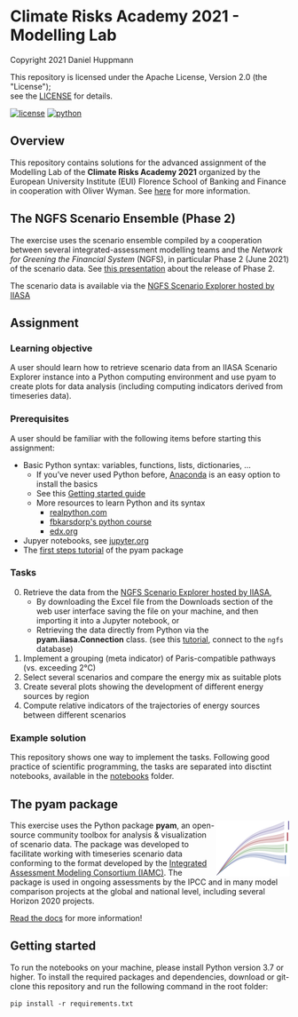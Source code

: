 # Climate Risks Academy 2021 - Modelling Lab

Copyright 2021 Daniel Huppmann

This repository is licensed under the Apache License, Version 2.0 (the "License");  
see the [LICENSE](LICENSE) for details. 

[![license](https://img.shields.io/badge/License-Apache%202.0-black)](https://github.com/danielhuppmann/climate-risks-academy-2021/blob/main/LICENSE)
[![python](https://img.shields.io/badge/python-3.7_|_3.8_|_3.9-blue?logo=python&logoColor=white)](https://github.com/IAMconsortium/pyam)

## Overview

This repository contains solutions for the advanced assignment of the Modelling Lab of
the **Climate Risks Academy 2021** organized by the European University Institute (EUI)
Florence School of Banking and Finance in cooperation with Oliver Wyman.
See [here](https://fbf.eui.eu/climate-risks-academy/) for more information.

## The NGFS Scenario Ensemble (Phase 2)

The exercise uses the scenario ensemble compiled by a cooperation between several
integrated-assessment modelling teams and the
*Network for Greening the Financial System* (NGFS), in particular Phase 2 (June 2021)
of the scenario data.
See [this presentation](https://www.ngfs.net/sites/default/files/medias/documents/ngfs_climate_scenarios_phase2_june2021.pdf)
about the release of Phase 2.

The scenario data is available via the [NGFS Scenario Explorer hosted by IIASA](https://data.ece.iiasa.ac.at/ngfs)

## Assignment

### Learning objective

A user should learn how to retrieve scenario data from an IIASA Scenario Explorer instance into a Python computing environment
and use pyam to create plots for data analysis (including computing indicators derived from timeseries data).

### Prerequisites

A user should be familiar with the following items before starting this assignment:

- Basic Python syntax: variables, functions, lists, dictionaries, ...
  - If you’ve never used Python before, [Anaconda](https://anaconda.org)
    is an easy option to install the basics
  - See this [Getting started guide](https://www.python.org/about/gettingstarted/)
  - More resources to learn Python and its syntax
    - [realpython.com](https://realpython.com/python-first-steps/)
    - [fbkarsdorp's python course](https://github.com/fbkarsdorp/python-course)
    - [edx.org](https://www.edx.org/course/programming-for-everybody-getting-started-with-pyt)
- Jupyer notebooks, see [jupyter.org](https://jupyter.org/) 
- The [first steps tutorial](https://pyam-iamc.readthedocs.io/en/stable/tutorials/pyam_first_steps.html)
  of the pyam package

### Tasks

0. Retrieve the data from the [NGFS Scenario Explorer hosted by IIASA](https://data.ece.iiasa.ac.at/ngfs),
   - By downloading the Excel file from the Downloads section of the web user interface 
     saving the file on your machine, and then importing it into a Jupyter notebook, or
    - Retrieving the data directly from Python via the **pyam.iiasa.Connection** class. 
     (see this [tutorial](https://pyam-iamc.readthedocs.io/en/stable/tutorials/iiasa_dbs.html),
     connect to the `ngfs` database)
0. Implement a grouping (meta indicator) of Paris-compatible pathways (vs. exceeding 2°C)
0. Select several scenarios and compare the energy mix as suitable plots
0. Create several plots showing the development of different energy sources by region
0. Compute relative indicators of the trajectories of energy sources between different scenarios

### Example solution

This repository shows one way to implement the tasks.
Following good practice of scientific programming, the tasks are separated into
disctint notebooks, available in the [notebooks](notebooks) folder.

## The pyam package

<img src="./_static/pyam-logo.png" width="133" height="100" align="right" alt="pyam logo" />

This exercise uses the Python package **pyam**, an open-source community toolbox for
analysis & visualization of scenario data.
The package was developed to facilitate working with timeseries scenario data
conforming to the format developed by the
[Integrated Assessment Modeling Consortium (IAMC)](https://www.iamconsortium.org).
The package is used in ongoing assessments by the IPCC and in many model comparison
projects at the global and national level, including several Horizon 2020 projects.

[Read the docs](https://pyam-iamc.readthedocs.io) for more information!

## Getting started

To run the notebooks on your machine, please install Python version 3.7 or higher.
To install the required packages and dependencies, download or git-clone this repository
and run the following command in the root folder:

```
pip install -r requirements.txt
```

